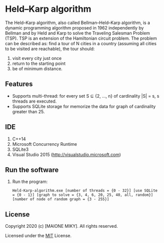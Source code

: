 # Held–Karp algorithm
The Held–Karp algorithm, also called Bellman–Held–Karp algorithm, is a dynamic programming algorithm proposed in 1962 independently by Bellman and by Held and Karp to solve the Traveling Salesman Problem (TSP). TSP is an extension of the Hamiltonian circuit problem. The problem can be described as: find a tour of N cities in a country (assuming all cities to be visited are reachable), the tour should:
1. visit every city just once
2. return to the starting point
3. be of minimum distance.


## Features
* Supports multi-thread: for every set S ⊆ {2, ..., n} of cardinality |S| = s, s threads are executed.
* Supports SQLite storage for memorize the data for graph of cardinality greater than 25.


## IDE
1. C++14
2. Microsoft Concurrency Runtime
3. SQLite3
4. Visual Studio 2015 (http://visualstudio.microsoft.com)


## Run the software
1. Run the program:

	```Held-Karp-algorithm.exe [number of threads = {0 - 32}] [use SQLite = {0 - 1}] [graph to solve = {3, 4, 6, 20, 25, 40, all, random}] [number of node of random graph = {3 - 255}]```


## License
Copyright 2020 (c) [MAIONE MIKY]. All rights reserved.

Licensed under the [MIT](LICENSE) License.